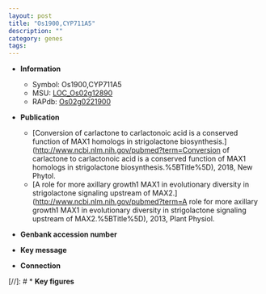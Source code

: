 ```yaml
---
layout: post
title: "Os1900,CYP711A5"
description: ""
category: genes
tags: 
---
```


* **Information**  
    + Symbol: Os1900,CYP711A5  
    + MSU: [LOC_Os02g12890](http://rice.uga.edu/cgi-bin/ORF_infopage.cgi?orf=LOC_Os02g12890)  
    + RAPdb: [Os02g0221900](https://rapdb.dna.affrc.go.jp/locus/?name=Os02g0221900)  

* **Publication**  
    + [Conversion of carlactone to carlactonoic acid is a conserved function of MAX1 homologs in strigolactone biosynthesis.](http://www.ncbi.nlm.nih.gov/pubmed?term=Conversion of carlactone to carlactonoic acid is a conserved function of MAX1 homologs in strigolactone biosynthesis.%5BTitle%5D), 2018, New Phytol.
    + [A role for more axillary growth1 MAX1 in evolutionary diversity in strigolactone signaling upstream of MAX2.](http://www.ncbi.nlm.nih.gov/pubmed?term=A role for more axillary growth1 MAX1 in evolutionary diversity in strigolactone signaling upstream of MAX2.%5BTitle%5D), 2013, Plant Physiol.

* **Genbank accession number**  

* **Key message**  

* **Connection**  

[//]: # * **Key figures**  


